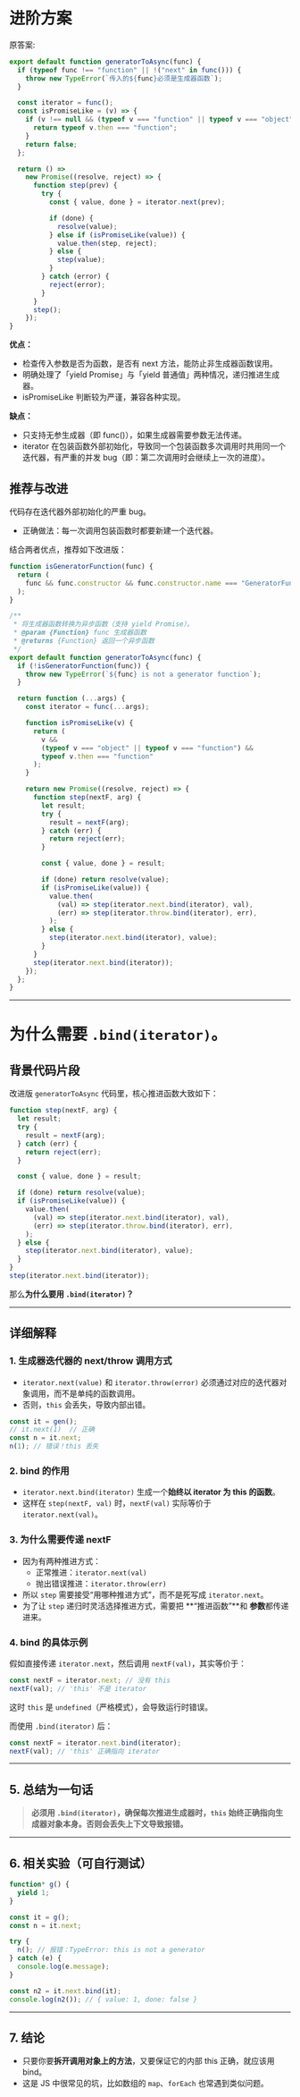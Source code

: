 # 进阶方案

原答案:

```js
export default function generatorToAsync(func) {
  if (typeof func !== "function" || !("next" in func())) {
    throw new TypeError(`传入的${func}必须是生成器函数`);
  }

  const iterator = func();
  const isPromiseLike = (v) => {
    if (v !== null && (typeof v === "function" || typeof v === "object")) {
      return typeof v.then === "function";
    }
    return false;
  };

  return () =>
    new Promise((resolve, reject) => {
      function step(prev) {
        try {
          const { value, done } = iterator.next(prev);

          if (done) {
            resolve(value);
          } else if (isPromiseLike(value)) {
            value.then(step, reject);
          } else {
            step(value);
          }
        } catch (error) {
          reject(error);
        }
      }
      step();
    });
}
```

**优点：**

- 检查传入参数是否为函数，是否有 next 方法，能防止非生成器函数误用。
- 明确处理了「yield Promise」与「yield 普通值」两种情况，递归推进生成器。
- isPromiseLike 判断较为严谨，兼容各种实现。

**缺点：**

- 只支持无参生成器（即 func()），如果生成器需要参数无法传递。
- iterator 在包装函数外部初始化，导致同一个包装函数多次调用时共用同一个迭代器，有严重的并发 bug（即：第二次调用时会继续上一次的进度）。

## 推荐与改进

代码存在迭代器外部初始化的严重 bug。

- 正确做法：每一次调用包装函数时都要新建一个迭代器。

结合两者优点，推荐如下改进版：

```js
function isGeneratorFunction(func) {
  return (
    func && func.constructor && func.constructor.name === "GeneratorFunction"
  );
}

/**
 * 将生成器函数转换为异步函数（支持 yield Promise）。
 * @param {Function} func 生成器函数
 * @returns {Function} 返回一个异步函数
 */
export default function generatorToAsync(func) {
  if (!isGeneratorFunction(func)) {
    throw new TypeError(`${func} is not a generator function`);
  }

  return function (...args) {
    const iterator = func(...args);

    function isPromiseLike(v) {
      return (
        v &&
        (typeof v === "object" || typeof v === "function") &&
        typeof v.then === "function"
      );
    }

    return new Promise((resolve, reject) => {
      function step(nextF, arg) {
        let result;
        try {
          result = nextF(arg);
        } catch (err) {
          return reject(err);
        }

        const { value, done } = result;

        if (done) return resolve(value);
        if (isPromiseLike(value)) {
          value.then(
            (val) => step(iterator.next.bind(iterator), val),
            (err) => step(iterator.throw.bind(iterator), err),
          );
        } else {
          step(iterator.next.bind(iterator), value);
        }
      }
      step(iterator.next.bind(iterator));
    });
  };
}
```

---

# **为什么需要 `.bind(iterator)`**。

## 背景代码片段

改进版 `generatorToAsync` 代码里，核心推进函数大致如下：

```js
function step(nextF, arg) {
  let result;
  try {
    result = nextF(arg);
  } catch (err) {
    return reject(err);
  }

  const { value, done } = result;

  if (done) return resolve(value);
  if (isPromiseLike(value)) {
    value.then(
      (val) => step(iterator.next.bind(iterator), val),
      (err) => step(iterator.throw.bind(iterator), err),
    );
  } else {
    step(iterator.next.bind(iterator), value);
  }
}
step(iterator.next.bind(iterator));
```

那么**为什么要用 `.bind(iterator)`？**

---

## 详细解释

### 1. 生成器迭代器的 next/throw 调用方式

- `iterator.next(value)` 和 `iterator.throw(error)` 必须通过对应的迭代器对象调用，而不是单纯的函数调用。
- 否则，`this` 会丢失，导致内部出错。

```js
const it = gen();
// it.next(1)  // 正确
const n = it.next;
n(1); // 错误！this 丢失
```

### 2. bind 的作用

- `iterator.next.bind(iterator)` 生成一个**始终以 iterator 为 this 的函数**。
- 这样在 `step(nextF, val)` 时，`nextF(val)` 实际等价于 `iterator.next(val)`。

### 3. 为什么需要传递 nextF

- 因为有两种推进方式：
  - 正常推进：`iterator.next(val)`
  - 抛出错误推进：`iterator.throw(err)`
- 所以 `step` 需要接受“用哪种推进方式”，而不是死写成 `iterator.next`。
- 为了让 `step` 递归时灵活选择推进方式，需要把 **“推进函数”**和 **参数**都传递进来。

### 4. bind 的具体示例

假如直接传递 `iterator.next`，然后调用 `nextF(val)`，其实等价于：

```js
const nextF = iterator.next; // 没有 this
nextF(val); // 'this' 不是 iterator
```

这时 `this` 是 `undefined`（严格模式），会导致运行时错误。

而使用 `.bind(iterator)` 后：

```js
const nextF = iterator.next.bind(iterator);
nextF(val); // 'this' 正确指向 iterator
```

---

## 5. 总结为一句话

> **必须用 `.bind(iterator)`，确保每次推进生成器时，`this` 始终正确指向生成器对象本身。否则会丢失上下文导致报错。**

---

## 6. 相关实验（可自行测试）

```js
function* g() {
  yield 1;
}

const it = g();
const n = it.next;

try {
  n(); // 报错：TypeError: this is not a generator
} catch (e) {
  console.log(e.message);
}

const n2 = it.next.bind(it);
console.log(n2()); // { value: 1, done: false }
```

---

## 7. 结论

- 只要你要**拆开调用对象上的方法**，又要保证它的内部 this 正确，就应该用 bind。
- 这是 JS 中很常见的坑，比如数组的 `map`、`forEach` 也常遇到类似问题。
